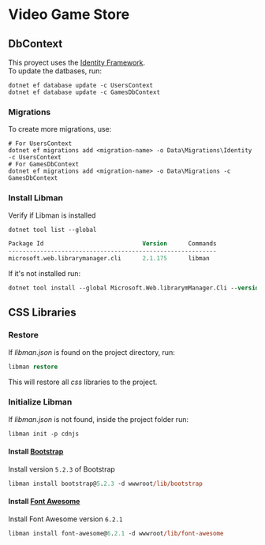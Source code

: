 ﻿# Video Game Store

## DbContext
This proyect uses the [Identity Framework](https://learn.microsoft.com/en-us/aspnet/core/security/authentication/identity?view=aspnetcore-7.0&tabs=visual-studio).  
To update the datbases, run:
```
dotnet ef database update -c UsersContext 
dotnet ef database update -c GamesDbContext 
```
### Migrations
To create more migrations, use:
```
# For UsersContext
dotnet ef migrations add <migration-name> -o Data\Migrations\Identity -c UsersContext
# For GamesDbContext
dotnet ef migrations add <migration-name> -o Data\Migrations -c GamesDbContext
```

### Install Libman

Verify if Libman is installed

```ps
dotnet tool list --global

Package Id                            Version      Commands
-----------------------------------------------------------
microsoft.web.librarymanager.cli      2.1.175      libman
```

If it's not installed run:

```ps
dotnet tool install --global Microsoft.Web.librarymManager.Cli --version 2.1.175
```

## CSS Libraries

### Restore

If *libman.json* is found on the project directory, run:

```ps
libman restore
```

This will restore all *css* libraries to the project.

### Initialize Libman

If *libman.json* is not found, inside the project folder run:

```ps 
libman init -p cdnjs
```

#### Install [Bootstrap](https://getbootstrap.com/docs/5.2/getting-started/introduction)

Install version `5.2.3` of Bootstrap

```ps
libman install bootstrap@5.2.3 -d wwwroot/lib/bootstrap
```

#### Install [Font Awesome](https://fontawesome.com/search?m=free&o=r)

Install Font Awesome version `6.2.1`

```ps
libman install font-awesome@6.2.1 -d wwwroot/lib/font-awesome
```
